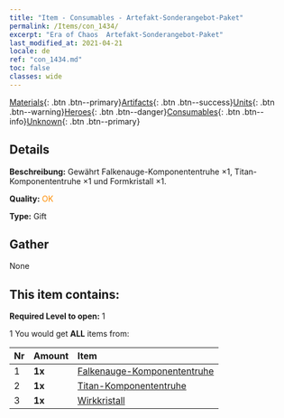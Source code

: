 ```yaml
---
title: "Item - Consumables - Artefakt-Sonderangebot-Paket"
permalink: /Items/con_1434/
excerpt: "Era of Chaos  Artefakt-Sonderangebot-Paket"
last_modified_at: 2021-04-21
locale: de
ref: "con_1434.md"
toc: false
classes: wide
---
```

 [Materials](/de/Items/){: .btn .btn--primary}[Artifacts](/de/Items/Artifacts/){: .btn .btn--success}[Units](/de/Items/Units/){: .btn .btn--warning}[Heroes](/de/Items/Heroes/){: .btn .btn--danger}[Consumables](/de/Items/Consumables/){: .btn .btn--info}[Unknown](/de/Items/Unknown/){: .btn .btn--primary}

## Details
 **Beschreibung:** Gewährt Falkenauge-Komponententruhe ×1, Titan-Komponententruhe ×1 und Formkristall ×1.

 **Quality:** <span style="color: #FF8C00">OK</span>

 **Type:** Gift

## Gather

  None

## This item contains:

 **Required Level to open:** 1

 1 You would get **ALL** items  from:

  | Nr | Amount |     Item    |
  |:---|:-------|:------------|
  | 1 |  **1x** | [Falkenauge-Komponententruhe](/de/Items/con_1349/) |  | 
  | 2 |  **1x** | [Titan-Komponententruhe](/de/Items/con_1343/) |  | 
  | 3 |  **1x** | [Wirkkristall](/de/Items/art_189/) |  | 
